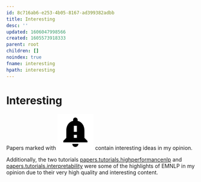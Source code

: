 ```yaml
---
id: 8c716ab6-e253-4b05-8167-ad399382adbb
title: Interesting
desc: ''
updated: 1606047998566
created: 1605573918333
parent: root
children: []
noindex: true
fname: interesting
hpath: interesting
---
```

# Interesting

Papers marked with ![](/assets/images/2020-11-22-13-15-42.png) contain interesting ideas in my opinion.

Additionally, the two tutorials [papers.tutorials.highperformancenlp](e39f3c52-6243-44f1-ae28-c4f07fa6cf20) and [papers.tutorials.interpretability](f3bc9db2-5cbb-4cdf-9845-af076d2f77f4) were some of the highlights of EMNLP in my opinion due to their very high quality and interesting content.

